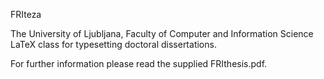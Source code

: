 FRIteza

The University of Ljubljana, Faculty of Computer and Information Science LaTeX class for typesetting doctoral dissertations.

For further information please read the supplied FRIthesis.pdf. 
